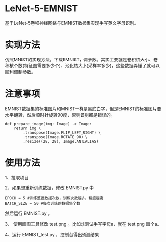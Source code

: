 # LeNet-5-EMNIST

基于LeNet-5卷积神经网络与EMNIST数据集实现手写英文字母识别。

# 实现方法

仿照MNIST的实现方法，下载EMNIST，调参数。其实主要就是卷积核大小、卷积核个数(特征图需要多少个)、池化核大小(采样率多少)，这些数据弄懂了就可以顺利调制参数。

# 注意事项

EMNIST数据集的标准图片和MNIST一样是黑底白字，但是EMNIST的标准图片要水平翻转，然后顺时针旋转90度，否则识别都是错误的。

```
def prepare_image(img: Image) -> Image:
    return img \
        .transpose(Image.FLIP_LEFT_RIGHT) \
        .transpose(Image.ROTATE_90) \
        .resize((28, 28), Image.ANTIALIAS)
```

# 使用方法

1、拉取项目

2、如果想重新训练数据，修改 EMNIST.py 中

```
EPOCH = 5 #训练整批数据次数，训练次数越多，精度越高
BATCH_SIZE = 50 #每次训练的数据集个数
```

然后运行 EMNIST.py 。

3、 使用画图工具修改 test.png 。比如想测试手写字母a，就在 test.png 画个a。

4、运行 EMNIST_test.py ，控制台得出预测结果
